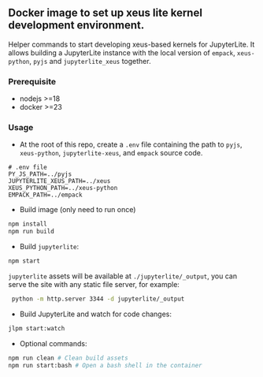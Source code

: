 ## Docker image to set up xeus lite kernel development environment.

Helper commands to start developing xeus-based kernels for JupyterLite. It allows building a JupyterLite instance with the local version of `empack`, `xeus-python`, `pyjs` and `jupyterlite_xeus` together.

### Prerequisite

- nodejs >=18
- docker >=23

### Usage

- At the root of this repo, create a `.env` file containing the path to `pyjs`, `xeus-python`, `jupyterlite-xeus`, and `empack` source code.

```shell
# .env file
PY_JS_PATH=../pyjs
JUPYTERLITE_XEUS_PATH=../xeus
XEUS_PYTHON_PATH=../xeus-python
EMPACK_PATH=../empack
```

- Build image (only need to run once)

```bash
npm install
npm run build
```

- Build `jupyterlite`:

```bash
npm start
```

`jupyterlite` assets will be available at `./jupyterlite/_output`, you can serve the site with any static file server, for example:

```bash
 python -m http.server 3344 -d jupyterlite/_output
```
- Build JupyterLite and watch for code changes:

```bash
jlpm start:watch
```

- Optional commands:

```bash
npm run clean # Clean build assets
npm run start:bash # Open a bash shell in the container
```
